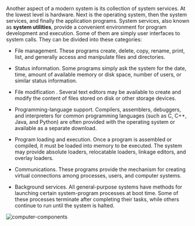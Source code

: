 Another aspect of a modern system is its collection of system services. At the lowest level is hardware. Next is the operating system, then the system services, and finally the application programs. System services, also known as **system utilities**, provide a convenient environment for program development and execution. Some of them are simply user interfaces to system calls. They can be divided into these categories:

- File management. These programs create, delete, copy, rename, print, list, and generally access and manipulate files and directories.

- Status information. Some programs simply ask the system for the date, time, amount of available memory or disk space, number of users, or similar status information.

- File modification . Several text editors may be available to create and modify the content of files stored on disk or other storage devices. 

- Programming-language support. Compilers, assemblers, debuggers, and interpreters for common programming languages (such as C, C++, Java, and Python) are often provided with the operating system or available as a separate download.

- Program loading and execution. Once a program is assembled or compiled, it must be loaded into memory to be executed. The system may provide absolute loaders, relocatable loaders, linkage editors, and overlay loaders.

- Communications. These programs provide the mechanism for creating virtual connections among processes, users, and computer systems. 

- Background services. All general-purpose systems have methods for launching certain system-program processes at boot time. Some of these processes terminate after completing their tasks, while others continue to run until the system is halted.

![computer-components](computer-components.png)
